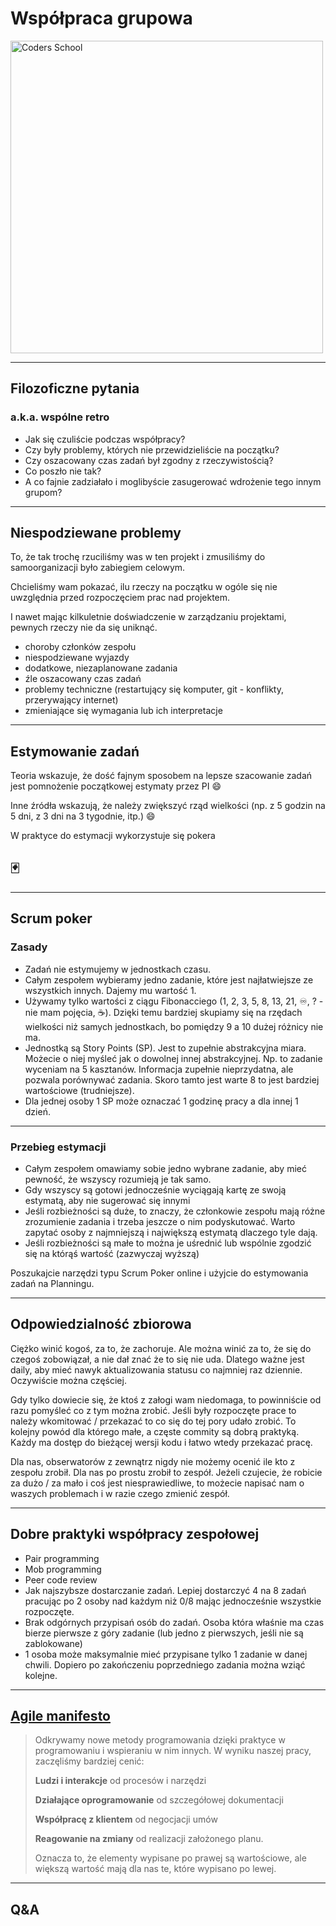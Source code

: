 <!-- .slide: data-background="#111111" -->

# Współpraca grupowa

<a href="https://coders.school">
    <img width="500" data-src="../coders_school_logo.png" alt="Coders School" class="plain">
</a>

___

## Filozoficzne pytania

### a.k.a. wspólne retro

* <!-- .element: class="fragment fade-in" --> Jak się czuliście podczas współpracy?
* <!-- .element: class="fragment fade-in" --> Czy były problemy, których nie przewidzieliście na początku?
* <!-- .element: class="fragment fade-in" --> Czy oszacowany czas zadań był zgodny z rzeczywistością?
* <!-- .element: class="fragment fade-in" --> Co poszło nie tak?
* <!-- .element: class="fragment fade-in" --> A co fajnie zadziałało i moglibyście zasugerować wdrożenie tego innym grupom?

___

## Niespodziewane problemy

To, że tak trochę rzuciliśmy was w ten projekt i zmusiliśmy do samoorganizacji było zabiegiem celowym.
<!-- .element: class="fragment fade-in" -->

Chcieliśmy wam pokazać, ilu rzeczy na początku w ogóle się nie uwzględnia przed rozpoczęciem prac nad projektem.
<!-- .element: class="fragment fade-in" -->

I nawet mając kilkuletnie doświadczenie w zarządzaniu projektami, pewnych rzeczy nie da się uniknąć.
<!-- .element: class="fragment fade-in" -->

* <!-- .element: class="fragment fade-in" --> choroby członków zespołu
* <!-- .element: class="fragment fade-in" --> niespodziewane wyjazdy
* <!-- .element: class="fragment fade-in" --> dodatkowe, niezaplanowane zadania
* <!-- .element: class="fragment fade-in" --> źle oszacowany czas zadań
* <!-- .element: class="fragment fade-in" --> problemy techniczne (restartujący się komputer, git - konflikty, przerywający internet)
* <!-- .element: class="fragment fade-in" --> zmieniające się wymagania lub ich interpretacje

___

## Estymowanie zadań

Teoria wskazuje, że dość fajnym sposobem na lepsze szacowanie zadań jest pomnożenie początkowej estymaty przez PI 😄
<!-- .element: class="fragment fade-in" -->

Inne źródła wskazują, że należy zwiększyć rząd wielkości (np. z 5 godzin na 5 dni, z 3 dni na 3 tygodnie, itp.) 😄
<!-- .element: class="fragment fade-in" -->

W praktyce do estymacji wykorzystuje się pokera
<!-- .element: class="fragment fade-in" -->

## 🃏
<!-- .element: class="fragment fade-in" -->
___

## Scrum poker

### Zasady

* <!-- .element: class="fragment fade-in" --> Zadań nie estymujemy w jednostkach czasu.
* <!-- .element: class="fragment fade-in" --> Całym zespołem wybieramy jedno zadanie, które jest najłatwiejsze ze wszystkich innych. Dajemy mu wartość 1.
* <!-- .element: class="fragment fade-in" --> Używamy tylko wartości z ciągu Fibonacciego (1, 2, 3, 5, 8, 13, 21, ♾, ? - nie mam pojęcia, ☕️). Dzięki temu bardziej skupiamy się na rzędach wielkości niż samych jednostkach, bo pomiędzy 9 a 10 dużej różnicy nie ma.
* <!-- .element: class="fragment fade-in" --> Jednostką są Story Points (SP). Jest to zupełnie abstrakcyjna miara. Możecie o niej myśleć jak o dowolnej innej abstrakcyjnej. Np. to zadanie wyceniam na 5 kasztanów. Informacja zupełnie nieprzydatna, ale pozwala porównywać zadania. Skoro tamto jest warte 8 to jest bardziej wartościowe (trudniejsze).
* <!-- .element: class="fragment fade-in" --> Dla jednej osoby 1 SP może oznaczać 1 godzinę pracy a dla innej 1 dzień.

___

### Przebieg estymacji

* <!-- .element: class="fragment fade-in" --> Całym zespołem omawiamy sobie jedno wybrane zadanie, aby mieć pewność, że wszyscy rozumieją je tak samo.
* <!-- .element: class="fragment fade-in" --> Gdy wszyscy są gotowi jednocześnie wyciągają kartę ze swoją estymatą, aby nie sugerować się innymi
* <!-- .element: class="fragment fade-in" --> Jeśli rozbieżności są duże, to znaczy, że członkowie zespołu mają różne zrozumienie zadania i trzeba jeszcze o nim podyskutować. Warto zapytać osoby z najmniejszą i największą estymatą dlaczego tyle dają.
* <!-- .element: class="fragment fade-in" --> Jeśli rozbieżności są małe to można je uśrednić lub wspólnie zgodzić się na którąś wartość (zazwyczaj wyższą)

Poszukajcie narzędzi typu Scrum Poker online i użyjcie do estymowania zadań na Planningu.
<!-- .element: class="fragment fade-in" -->

___

## Odpowiedzialność zbiorowa

Ciężko winić kogoś, za to, że zachoruje. Ale można winić za to, że się do czegoś zobowiązał, a nie dał znać że to się nie uda. Dlatego ważne jest daily, aby mieć nawyk aktualizowania statusu co najmniej raz dziennie. Oczywiście można częściej.
<!-- .element: class="fragment fade-in" -->

Gdy tylko dowiecie się, że ktoś z załogi wam niedomaga, to powinniście od razu pomyśleć co z tym można zrobić. Jeśli były rozpoczęte prace to należy wkomitować / przekazać to co się do tej pory udało zrobić. To kolejny powód dla którego małe, a częste commity są dobrą praktyką. Każdy ma dostęp do bieżącej wersji kodu i łatwo wtedy przekazać pracę.
<!-- .element: class="fragment fade-in" -->

Dla nas, obserwatorów z zewnątrz nigdy nie możemy ocenić ile kto z zespołu zrobił. Dla nas po prostu zrobił to zespół. Jeżeli czujecie, że robicie za dużo / za mało i coś jest niesprawiedliwe, to możecie napisać nam o waszych problemach i w razie czego zmienić zespół.
<!-- .element: class="fragment fade-in" -->

___

## Dobre praktyki współpracy zespołowej

* <!-- .element: class="fragment fade-in" --> Pair programming
* <!-- .element: class="fragment fade-in" --> Mob programming
* <!-- .element: class="fragment fade-in" --> Peer code review
* <!-- .element: class="fragment fade-in" --> Jak najszybsze dostarczanie zadań. Lepiej dostarczyć 4 na 8 zadań pracując po 2 osoby nad każdym niż 0/8 mając jednocześnie wszystkie rozpoczęte.
* <!-- .element: class="fragment fade-in" --> Brak odgórnych przypisań osób do zadań. Osoba która właśnie ma czas bierze pierwsze z góry zadanie (lub jedno z pierwszych, jeśli nie są zablokowane)
* <!-- .element: class="fragment fade-in" --> 1 osoba może maksymalnie mieć przypisane tylko 1 zadanie w danej chwili. Dopiero po zakończeniu poprzedniego zadania można wziąć kolejne.

___

## [Agile manifesto](https://agilemanifesto.org)

> Odkrywamy nowe metody programowania dzięki praktyce w programowaniu i wspieraniu w nim innych. W wyniku naszej pracy, zaczęliśmy bardziej cenić:
>
> **Ludzi i interakcje** od procesów i narzędzi
>
> **Działające oprogramowanie** od szczegółowej dokumentacji
>
> **Współpracę z klientem** od negocjacji umów
>
> **Reagowanie na zmiany** od realizacji założonego planu.
>
> Oznacza to, że elementy wypisane po prawej są wartościowe, ale większą wartość mają dla nas te, które wypisano po lewej.

___

## Q&A
